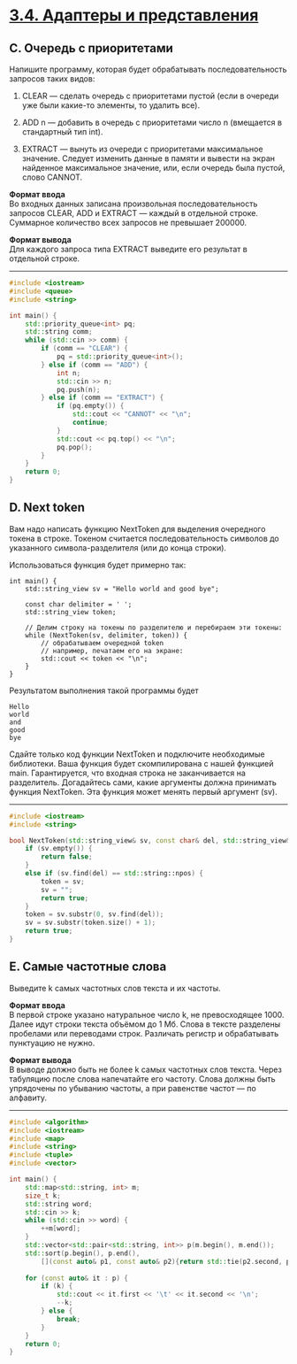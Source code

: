 # [3.4. Адаптеры и представления](https://education.yandex.ru/handbook/cpp/article/adapters-and-views)

## C. Очередь с приоритетами
Напишите программу, которая будет обрабатывать последовательность запросов таких видов:  

1. CLEAR — сделать очередь с приоритетами пустой (если в очереди уже были какие-то элементы, то удалить все).  

2. ADD n — добавить в очередь с приоритетами число n (вмещается в стандартный тип int).  

3. EXTRACT — вынуть из очереди с приоритетами максимальное значение. Следует изменить данные в памяти и вывести на экран найденное максимальное значение, или, если очередь была пустой, слово CANNOT.  

**Формат ввода**  
Во входных данных записана произвольная последовательность запросов CLEAR, ADD и EXTRACT — каждый в отдельной строке. Суммарное количество всех запросов не превышает 200000.  

**Формат вывода**  
Для каждого запроса типа EXTRACT выведите его результат в отдельной строке.  

---
```c++
#include <iostream>
#include <queue>
#include <string>

int main() {
    std::priority_queue<int> pq;
    std::string comm;
    while (std::cin >> comm) {
        if (comm == "CLEAR") {
            pq = std::priority_queue<int>();
        } else if (comm == "ADD") {
            int n;
            std::cin >> n;
            pq.push(n);
        } else if (comm == "EXTRACT") {
            if (pq.empty()) {
                std::cout << "CANNOT" << "\n";
                continue;
            }
            std::cout << pq.top() << "\n";
            pq.pop();
        }
    }
    return 0;            
}
```

## D. Next token
Вам надо написать функцию NextToken для выделения очередного токена в строке. Токеном считается последовательность символов до указанного символа-разделителя (или до конца строки).  

Использоваться функция будет примерно так:  

```
int main() {
    std::string_view sv = "Hello world and good bye";

    const char delimiter = ' ';
    std::string_view token;

    // Делим строку на токены по разделителю и перебираем эти токены:
    while (NextToken(sv, delimiter, token)) {
        // обрабатываем очередной token
        // например, печатаем его на экране:
        std::cout << token << "\n";
    }
}
```

Результатом выполнения такой программы будет  

```
Hello
world
and
good
bye
```

Сдайте только код функции NextToken и подключите необходимые библиотеки. Ваша функция будет скомпилирована с нашей функцией main. Гарантируется, что входная строка не заканчивается на разделитель. Догадайтесь сами, какие аргументы должна принимать функция NextToken. Эта функция может менять первый аргумент (sv).  

---
```c++
#include <iostream>
#include <string>

bool NextToken(std::string_view& sv, const char& del, std::string_view& token) {
    if (sv.empty()) {
        return false;
    }
    else if (sv.find(del) == std::string::npos) {
        token = sv;
        sv = "";
        return true;
    }
    token = sv.substr(0, sv.find(del));
    sv = sv.substr(token.size() + 1);
    return true;
}
```

## E. Самые частотные слова
Выведите k самых частотных слов текста и их частоты.  

**Формат ввода**  
В первой строке указано натуральное число k, не превосходящее 1000. Далее идут строки текста объёмом до 1 Mб. Слова в тексте разделены пробелами или переводами строк. Различать регистр и обрабатывать пунктуацию не нужно.  

**Формат вывода**  
В выводе должно быть не более k самых частотных слов текста. Через табуляцию после слова напечатайте его частоту. Слова должны быть упрядочены по убыванию частоты, а при равенстве частот — по алфавиту.  

---
```c++
#include <algorithm>
#include <iostream>
#include <map>
#include <string>
#include <tuple>
#include <vector>

int main() {
    std::map<std::string, int> m;
    size_t k;
    std::string word;
    std::cin >> k;
    while (std::cin >> word) {
        ++m[word];
    }
    std::vector<std::pair<std::string, int>> p(m.begin(), m.end());
    std::sort(p.begin(), p.end(),
        [](const auto& p1, const auto& p2){return std::tie(p2.second, p1.first) < std::tie(p1.second, p2.first);});
    
    for (const auto& it : p) {
        if (k) {
            std::cout << it.first << '\t' << it.second << '\n';
            --k;
        } else {
            break;
        }
    }
    return 0;
}
```
